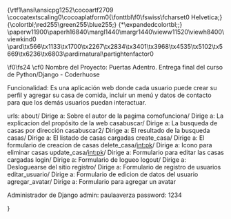 {\rtf1\ansi\ansicpg1252\cocoartf2709
\cocoatextscaling0\cocoaplatform0{\fonttbl\f0\fswiss\fcharset0 Helvetica;}
{\colortbl;\red255\green255\blue255;}
{\*\expandedcolortbl;;}
\paperw11900\paperh16840\margl1440\margr1440\vieww11520\viewh8400\viewkind0
\pard\tx566\tx1133\tx1700\tx2267\tx2834\tx3401\tx3968\tx4535\tx5102\tx5669\tx6236\tx6803\pardirnatural\partightenfactor0

\f0\fs24 \cf0 Nombre del Proyecto: Puertas Adentro. Entrega final del curso de Python/Django - Coderhuose

Funcionalidad: Es una aplicación web donde cada usuario puede crear su perfil y agregar su casa de comida, incluir un menú y datos de contacto para que los demás usuarios puedan interactuar. 

urls:
about/                    Dirige a: Sobre el autor de la pagima
comofunciona/             Dirige a: La explicacion del propósito de la web
casabuscar/               Dirige a: La busqueda de casas por dirección
casabuscar2/              Dirige a: El resultado de la busqueda
casas/                    Dirige a: El listado de casas cargadas
create_casa/              Dirige a: El formulario de creacion de casas
delete_casa/<int:pk>/     Dirige a: Icono para eliminar casas
update_casa/<int:pk>/     Dirige a: Formulario para editar las casas cargadas
login/                    Dirige a: Formulario de logueo
logout/                   Dirige a: Desloguearse del sitio
registro/                 Dirige a: Formulario de registro de usuarios
editar_usuario/           Dirige a: Formulario de edicion de datos del usuario
agregar_avatar/           Dirige a: Formulario para agregar un avatar




Administrador de Django
admin: paulaaverza
password: 1234


}
